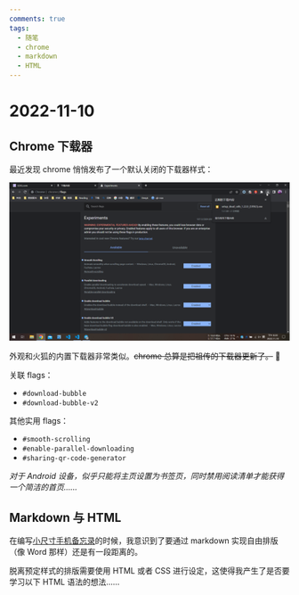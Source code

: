 ```yaml
---
comments: true
tags:
  - 随笔
  - chrome
  - markdown
  - HTML
---
```


# 2022-11-10

## Chrome 下载器

最近发现 chrome 悄悄发布了一个默认关闭的下载器样式：

![Chrome](./images/2022-11/chrome.png)

外观和火狐的内置下载器非常类似。~~chrome 总算是把祖传的下载器更新了。~~ 🤣

关联 flags：  

- `#download-bubble`
- `#download-bubble-v2`

其他实用 flags：

- `#smooth-scrolling`
- `#enable-parallel-downloading`
- `#sharing-qr-code-generator`

*对于 Android 设备，似乎只能将主页设置为书签页，同时禁用阅读清单才能获得一个简洁的首页……*

## Markdown 与 HTML

在编写[小尺寸手机备忘录](./../others/small-size-phone.md)的时候，我意识到了要通过 markdown 实现自由排版（像 Word 那样）还是有一段距离的。

脱离预定样式的排版需要使用 HTML 或者 CSS 进行设定，这使得我产生了是否要学习以下 HTML 语法的想法……